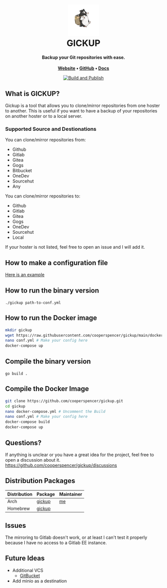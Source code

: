 <h1 align="center">
    <img src="https://github.com/cooperspencer/gickup/blob/main/gickup.png" style="width: 20%;" alt="logo">
    <br/>
    GICKUP
</h1>

<h4 align="center">
    Backup your Git repositories with ease.
</h4>


<p align="center">
    <strong>
        <a href="https://cooperspencer.github.io/gickup-documentation/" target="_blank">Website</a>
        •
        <a href="https://github.com/cooperspencer/gickup/">GitHub</a>
        •
        <a href="https://cooperspencer.github.io/gickup-documentation/docs/" target="_blank">Docs</a>
    </strong>
</p>

<p align="center">
    <a href="https://github.com/cooperspencer/gickup/actions/workflows/docker.yml">
        <img alt="Build and Publish" src="https://github.com/cooperspencer/gickup/actions/workflows/docker.yml/badge.svg">
    </a>
</p>



## What is GICKUP?
Gickup is a tool that allows you to clone/mirror repositories from one hoster to another.
This is useful if you want to have a backup of your repositories on another hoster or to a local server.


### Supported Source and Destionations
You can clone/mirror repositories from:
- Github
- Gitlab
- Gitea
- Gogs
- Bitbucket
- OneDev
- Sourcehut
- Any

You can clone/mirror repositories to:
- Github
- Gitlab
- Gitea
- Gogs
- OneDev
- Sourcehut
- Local


If your hoster is not listed, feel free to open an issue and I will add it.



## How to make a configuration file
[Here is an example](https://github.com/cooperspencer/gickup/blob/main/conf.example.yml)

## How to run the binary version
`./gickup path-to-conf.yml`

## How to run the Docker image
```bash
mkdir gickup
wget https://raw.githubusercontent.com/cooperspencer/gickup/main/docker-compose.yml
nano conf.yml # Make your config here
docker-compose up
```
## Compile the binary version
`go build .`

## Compile the Docker Image
```bash
git clone https://github.com/cooperspencer/gickup.git
cd gickup
nano docker-compose.yml # Uncomment the Build
nano conf.yml # Make your config here
docker-compose build
docker-compose up
```

## Questions?
If anything is unclear or you have a great idea for the project, feel free to open a discussion about it.
https://github.com/cooperspencer/gickup/discussions

## Distribution Packages
|Distribution|Package|Maintainer|
|---|---|---|
|Arch|[gickup](https://aur.archlinux.org/packages/gickup/)|[me](https://github.com/cooperspencer)|
|Homebrew|[gickup](https://formulae.brew.sh/formula/gickup#default)||

## Issues
The mirroring to Gitlab doesn't work, or at least I can't test it properly because I have no access to a Gitlab EE instance.

## Future Ideas
- Additional VCS
  - [GitBucket](https://gitbucket.github.io/)
- Add minio as a destination
